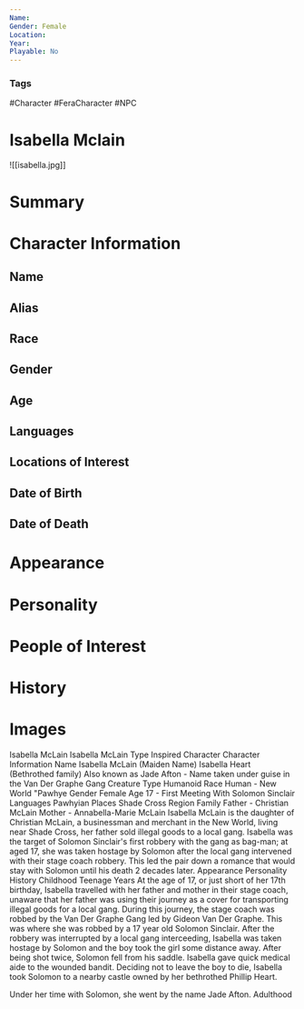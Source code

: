 ```yaml
---
Name: 
Gender: Female
Location: 
Year: 
Playable: No
---
```


### Tags
#Character #FeraCharacter #NPC

# Isabella Mclain
![[isabella.jpg]]


# Summary


# Character Information

## Name

## Alias

## Race

## Gender

## Age

## Languages

## Locations of Interest

## Date of Birth

## Date of Death

# Appearance

# Personality

# People of Interest

# History

# Images

Isabella McLain  Isabella McLain 
Type 
Inspired Character 
Character Information 
Name 
Isabella McLain (Maiden Name)
Isabella Heart (Bethrothed family) 
Also known as 
Jade Afton - Name taken under guise in the Van Der Graphe Gang 
Creature Type 
Humanoid 
Race 
Human - New World "Pawhye 
Gender 
Female 
Age 
17 - First Meeting With Solomon Sinclair 
Languages 
Pawhyian 
Places 
Shade Cross Region 
Family 
Father - Christian McLain
Mother - Annabella-Marie McLain 
Isabella McLain is the daughter of Christian McLain, a businessman and merchant in the New World, living near Shade Cross, her father sold illegal goods to a local gang.
Isabella was the target of Solomon Sinclair's first robbery with the gang as bag-man; at aged 17, she was taken hostage by Solomon after the local gang intervened with their stage coach robbery. 
This led the pair down a romance that would stay with Solomon until his death 2 decades later. 
 Appearance
Personality
History 
Childhood 
Teenage Years
At the age of 17, or just short of her 17th birthday, Isabella travelled with her father and mother in their stage coach, unaware that her father was using their journey as a cover for transporting illegal goods for a local gang. 
During this journey, the stage coach was robbed by the Van Der Graphe Gang led by Gideon Van Der Graphe. This was where she was robbed by a 17 year old Solomon Sinclair. After the robbery was interrupted by a local gang interceeding, Isabella was taken hostage by Solomon and the boy took the girl some distance away. After being shot twice, Solomon fell from his saddle. 
Isabella gave quick medical aide to the wounded bandit. Deciding not to leave the boy to die, Isabella took Solomon to a nearby castle owned by her bethrothed Phillip Heart.

Under her time with Solomon, she went by the name Jade Afton. 
Adulthood